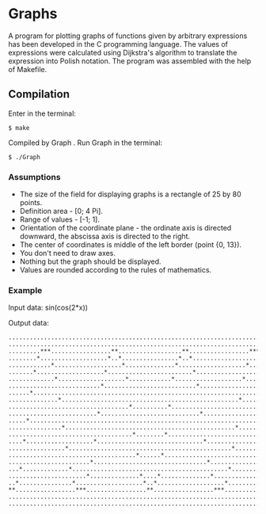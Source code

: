 # Graphs
A program for plotting graphs of functions given by arbitrary expressions has been developed in the C programming language. The values of expressions were calculated using Dijkstra's algorithm to translate the expression into Polish notation. The program was assembled with the help of Makefile. 

## Compilation
Enter in the terminal:
```
$ make
```
Compiled by Graph . Run Graph in the terminal:
```
$ ./Graph 
```

### Assumptions 

- The size of the field for displaying graphs is a rectangle of 25 by 80 points.<br/>
- Definition area - [0; 4 Pi].<br/>
- Range of values - [-1; 1].<br/>
- Orientation of the coordinate plane - the ordinate axis is directed downward, the abscissa axis is directed to the right.<br/>
- The center of coordinates is middle of the left border (point {0, 13}).<br/>
- You don't need to draw axes. <br/>
- Nothing but the graph should be displayed.<br/>
- Values are rounded according to the rules of mathematics.<br/>

### Example

Input data: sin(cos(2*x))

Output data:

```
................................................................................
................................................................................
.........***.................**..................**.................***.........
........*...................*..*................*..*...................*........
............*...................*..............*...................*............
.......*...................*........................*...................*.......
.............*...................*............*...................*.............
..........................*..........................*..........................
......*..................................................................*......
..............*..................................................*..............
..................................*..........*..................................
.........................*............................*.........................
.....*....................................................................*.....
...............*................................................*...............
...................................*........*...................................
....*...................*..............................*...................*....
................*..............................................*................
....................................*......*....................................
.......................*................................*.......................
...*.............*............................................*.............*...
......................*..............*....*..............*......................
..*...............*...................*..*...................*...............*..
**.................***.................**.................***.................**
................................................................................
................................................................................
```
